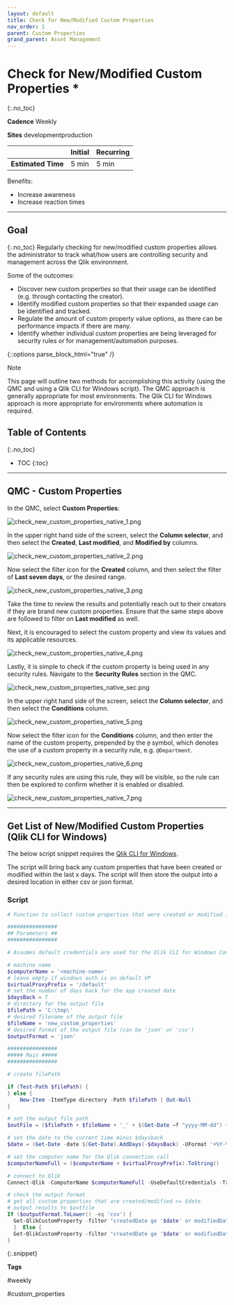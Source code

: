 ```yaml
---
layout: default
title: Check for New/Modified Custom Properties
nav_order: 1
parent: Custom Properties
grand_parent: Asset Management
---
```


# Check for New/Modified Custom Properties <i class="fas fa-file-code fa-xs" title="API | Script Optional"></i>*
{:.no_toc}

**Cadence** <span class="label cadence">Weekly</span>

**Sites** <span class="label dev">development</span><span class="label prod">production</span>

|                                  		                      | Initial   | Recurring  |
|-----------------------------------------------------------|-----------|------------|
| <i class="far fa-clock fa-sm"></i> **Estimated Time**     | 5 min     | 5 min      |

Benefits:

  - Increase awareness
  - Increase reaction times
  
-------------------------

## Goal
{:.no_toc}
Regularly checking for new/modified custom properties allows the administrator to track what/how users are controlling security and management across the Qlik environment.

Some of the outcomes:
  - Discover new custom properties so that their usage can be identified (e.g. through contacting the creator).
  - Identify modified custom properties so that their expanded usage can be identified and tracked.
  - Regulate the amount of custom property value options, as there can be performance impacts if there are many.
  - Identify whether individual custom properties are being leveraged for security rules or for management/automation purposes.

{::options parse_block_html="true" /}
<div class="card">
<div class="card-header">
<i class="fas fa-exclamation-circle fa-sm"></i> Note
</div>
<div class="card-body">
<p>This page will outline two methods for accomplishing this activity (using the QMC and using a Qlik CLI for Windows script). The QMC approach is generally appropriate for most environments. The Qlik CLI for Windows approach is more appropriate for environments where automation is required.</p>
</div>
</div>

## Table of Contents
{:.no_toc}

* TOC
{:toc}
-------------------------

## QMC - Custom Properties

In the QMC, select **Custom Properties**:

![check_new_custom_properties_native_1.png](images/check_new_custom_properties_native_1.png)

In the upper right hand side of the screen, select the **Column selector**, and then select the **Created**, **Last modified**, and **Modified by** columns.

![check_new_custom_properties_native_2.png](images/check_new_custom_properties_native_2.png)

Now select the filter icon for the **Created** column, and then select the filter of **Last seven days**, or the desired range.

![check_new_custom_properties_native_3.png](images/check_new_custom_properties_native_3.png)

Take the time to review the results and potentially reach out to their creators if they are brand new custom properties. Ensure that the same steps above are followed to filter on **Last modified** as well.

Next, it is encouraged to select the custom property and view its values and its applicable resources.

![check_new_custom_properties_native_4.png](images/check_new_custom_properties_native_4.png)

Lastly, it is simple to check if the custom property is being used in any security rules. Navigate to the **Security Rules** section in the QMC.

![check_new_custom_properties_native_sec.png](images/check_new_custom_properties_native_sec.png)

In the upper right hand side of the screen, select the **Column selector**, and then select the **Conditions** column.

![check_new_custom_properties_native_5.png](images/check_new_custom_properties_native_5.png)

Now select the filter icon for the **Conditions** column, and then enter the name of the custom property, prepended by the `@` symbol, which denotes the use of a custom property in a security rule, e.g. `@Department`.

![check_new_custom_properties_native_6.png](images/check_new_custom_properties_native_6.png)

If any security rules are using this rule, they will be visible, so the rule can then be explored to confirm whether it is enabled or disabled.

![check_new_custom_properties_native_7.png](images/check_new_custom_properties_native_7.png)

-------------------------

## Get List of New/Modified Custom Properties (Qlik CLI for Windows) <i class="fas fa-file-code fa-xs" title="API | Requires Script"></i>

The below script snippet requires the [Qlik CLI for Windows](../../tooling/qlik_cli.md).

The script will bring back any custom properties that have been created or modified within the last x days. The script will then store the output into a desired location in either csv or json format.

### Script
```powershell
# Function to collect custom properties that were created or modified in the last x days

################
## Parameters ##
################

# Assumes default credentials are used for the Qlik CLI for Windows Connection

# machine name
$computerName = '<machine-name>'
# leave empty if windows auth is on default VP
$virtualProxyPrefix = '/default'
# set the number of days back for the app created date
$daysBack = 7
# directory for the output file
$filePath = 'C:\tmp\'
# desired filename of the output file
$fileName = 'new_custom_properties'
# desired format of the output file (can be 'json' or 'csv')
$outputFormat = 'json'

################
##### Main #####
################

# create filePath

if (Test-Path $filePath) {
} else {
    New-Item -ItemType directory -Path $filePath | Out-Null
}

# set the output file path
$outFile = ($filePath + $fileName + '_' + $(Get-Date –f "yyyy-MM-dd") + '.' + $outputFormat)

# set the date to the current time minus $daysback
$date = (Get-Date -date $(Get-Date).AddDays(-$daysBack) -UFormat '+%Y-%m-%dT%H:%M:%S.000Z').ToString()

# set the computer name for the Qlik connection call
$computerNameFull = ($computerName + $virtualProxyPrefix).ToString()

# connect to Qlik
Connect-Qlik -ComputerName $computerNameFull -UseDefaultCredentials -TrustAllCerts

# check the output format
# get all custom properties that are created/modified >= $date
# output results to $outfile
If ($outputFormat.ToLower() -eq 'csv') {
  Get-QlikCustomProperty -filter "createdDate ge '$date' or modifiedDate ge '$date'" -full | ConvertTo-Csv -NoTypeInformation | Set-Content $outFile
  }  Else {
  Get-QlikCustomProperty -filter "createdDate ge '$date' or modifiedDate ge '$date'" -full | ConvertTo-Json | Set-Content $outFile
}
```
{:.snippet}

**Tags**

#weekly

#custom_properties

&nbsp;

